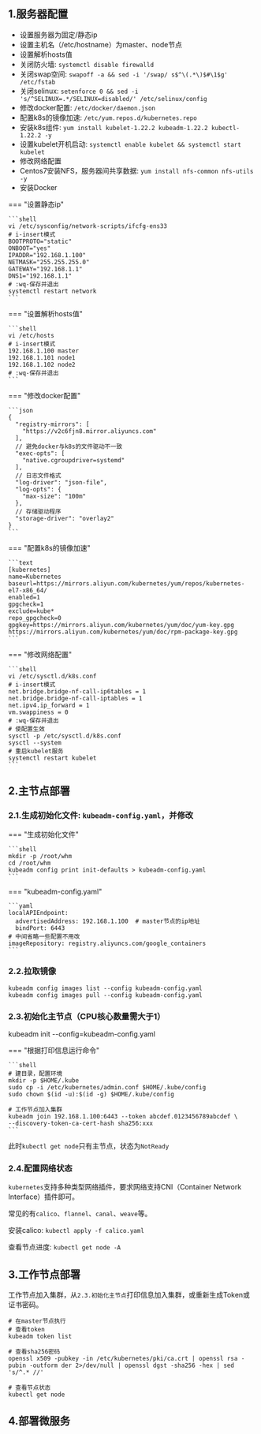 ## 1.服务器配置

* 设置服务器为固定/静态ip
* 设置主机名（/etc/hostname）为master、node节点
* 设置解析hosts值
* 关闭防火墙: `systemctl disable firewalld`
* 关闭swap空间: `swapoff -a && sed -i '/swap/ s$^\(.*\)$#\1$g' /etc/fstab`
* 关闭selinux: `setenforce 0 && sed -i 's/^SELINUX=.*/SELINUX=disabled/' /etc/selinux/config`
* 修改docker配置: `/etc/docker/daemon.json`
* 配置k8s的镜像加速: `/etc/yum.repos.d/kubernetes.repo`
* 安装k8s组件: `yum install kubelet-1.22.2 kubeadm-1.22.2 kubectl-1.22.2 -y`
* 设置kubelet开机启动: `systemctl enable kubelet && systemctl start kubelet`
* 修改网络配置
* Centos7安装NFS，服务器间共享数据: `yum install nfs-common nfs-utils -y`
* 安装Docker

=== "设置静态ip"

    ```shell
    vi /etc/sysconfig/network-scripts/ifcfg-ens33
    # i-insert模式
    BOOTPROTO="static"
    ONBOOT="yes"
    IPADDR="192.168.1.100"
    NETMASK="255.255.255.0"
    GATEWAY="192.168.1.1"
    DNS1="192.168.1.1"
    # :wq-保存并退出
    systemctl restart network
    ```

=== "设置解析hosts值"

    ```shell
    vi /etc/hosts
    # i-insert模式
    192.168.1.100 master
    192.168.1.101 node1
    192.168.1.102 node2
    # :wq-保存并退出
    ```

=== "修改docker配置"

    ```json
    {
      "registry-mirrors": [
        "https://v2c6fjn8.mirror.aliyuncs.com"
      ],
      // 避免docker与k8s的文件驱动不一致
      "exec-opts": [
        "native.cgroupdriver=systemd"
      ],
      // 日志文件格式
      "log-driver": "json-file",
      "log-opts": {
        "max-size": "100m"
      },
      // 存储驱动程序
      "storage-driver": "overlay2"
    }
    ```

=== "配置k8s的镜像加速"

    ```text
    [kubernetes]
    name=Kubernetes
    baseurl=https://mirrors.aliyun.com/kubernetes/yum/repos/kubernetes-el7-x86_64/
    enabled=1
    gpgcheck=1
    exclude=kube*
    repo_gpgcheck=0
    gpgkey=https://mirrors.aliyun.com/kubernetes/yum/doc/yum-key.gpg https://mirrors.aliyun.com/kubernetes/yum/doc/rpm-package-key.gpg
    ```

=== "修改网络配置"

    ```shell
    vi /etc/sysctl.d/k8s.conf
    # i-insert模式
    net.bridge.bridge-nf-call-ip6tables = 1
    net.bridge.bridge-nf-call-iptables = 1
    net.ipv4.ip_forward = 1
    vm.swappiness = 0
    # :wq-保存并退出
    # 使配置生效
    sysctl -p /etc/sysctl.d/k8s.conf
    sysctl --system
    # 重启kubelet服务
    systemctl restart kubelet
    ```

## 2.主节点部署

### 2.1.生成初始化文件: `kubeadm-config.yaml`，并修改

=== "生成初始化文件"

    ```shell
    mkdir -p /root/whm
    cd /root/whm
    kubeadm config print init-defaults > kubeadm-config.yaml
    ```

=== "kubeadm-config.yaml"

    ```yaml
    localAPIEndpoint:
      advertisedAddress: 192.168.1.100  # master节点的ip地址
      bindPort: 6443
    # 中间省略一些配置不用改
    imageRepository: registry.aliyuncs.com/google_containers
    ```

### 2.2.拉取镜像

```shell
kubeadm config images list --config kubeadm-config.yaml
kubeadm config images pull --config kubeadm-config.yaml
```

### 2.3.初始化主节点（CPU核心数量需大于1）

kubeadm init --config=kubeadm-config.yaml

=== "根据打印信息运行命令"

    ```shell
    # 建目录，配置环境
    mkdir -p $HOME/.kube
    sudo cp -i /etc/kubernetes/admin.conf $HOME/.kube/config
    sudo chown $(id -u):$(id -g) $HOME/.kube/config
    
    # 工作节点加入集群
    kubeadm join 192.168.1.100:6443 --token abcdef.0123456789abcdef \
    --discovery-token-ca-cert-hash sha256:xxx
    ```

此时`kubectl get node`只有主节点，状态为`NotReady`

### 2.4.配置网络状态

`kubernetes`⽀持多种类型⽹络插件，要求网络⽀持CNI（Container Network Interface）插件即可。

常⻅的有`calico`、`flannel`、`canal`、`weave`等。

安装calico: `kubectl apply -f calico.yaml`

查看节点进度: `kubectl get node -A`

## 3.工作节点部署

工作节点加入集群，从`2.3.初始化主节点`打印信息加入集群，或重新生成Token或证书密码。

```shell
# 在master节点执行
# 查看token
kubeadm token list

# 查看sha256密码
openssl x509 -pubkey -in /etc/kubernetes/pki/ca.crt | openssl rsa -pubin -outform der 2>/dev/null | openssl dgst -sha256 -hex | sed 's/^.* //'

# 查看节点状态
kubectl get node
```

## 4.部署微服务
